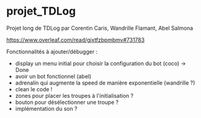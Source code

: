 # projet_TDLog
Projet long de TDLog par Corentin Caris, Wandrille Flamant, Abel Salmona

https://www.overleaf.com/read/gjxtfzbpmbmv#731783

Fonctionnalités à ajouter/débugger : 
- display un menu initial pour choisir la configuration du bot (coco) -> Done
- avoir un bot fonctionnel (abel)
- adrenalin qui augmente la speed de manière exponentielle (wandrille ?)
- clean le code !
- zones pour placer les troupes à l'initialisation ?
- bouton pour désélectionner une troupe ?
- implémentation du son ?
